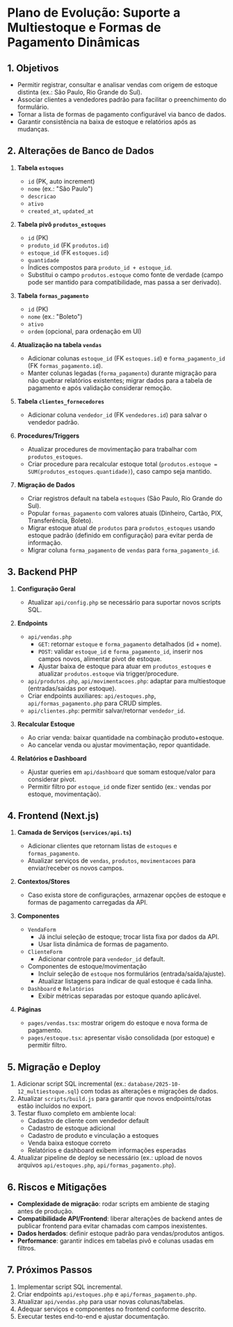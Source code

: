 # Plano de Evolução: Suporte a Multiestoque e Formas de Pagamento Dinâmicas

## 1. Objetivos
- Permitir registrar, consultar e analisar vendas com origem de estoque distinta (ex.: São Paulo, Rio Grande do Sul).
- Associar clientes a vendedores padrão para facilitar o preenchimento do formulário.
- Tornar a lista de formas de pagamento configurável via banco de dados.
- Garantir consistência na baixa de estoque e relatórios após as mudanças.

## 2. Alterações de Banco de Dados
1. **Tabela `estoques`**
   - `id` (PK, auto increment)
   - `nome` (ex.: "São Paulo")
   - `descricao`
   - `ativo`
   - `created_at`, `updated_at`

2. **Tabela pivô `produtos_estoques`**
   - `id` (PK)
   - `produto_id` (FK `produtos.id`)
   - `estoque_id` (FK `estoques.id`)
   - `quantidade`
   - Índices compostos para `produto_id + estoque_id`.
   - Substitui o campo `produtos.estoque` como fonte de verdade (campo pode ser mantido para compatibilidade, mas passa a ser derivado).

3. **Tabela `formas_pagamento`**
   - `id` (PK)
   - `nome` (ex.: "Boleto")
   - `ativo`
   - `ordem` (opcional, para ordenação em UI)

4. **Atualização na tabela `vendas`**
   - Adicionar colunas `estoque_id` (FK `estoques.id`) e `forma_pagamento_id` (FK `formas_pagamento.id`).
   - Manter colunas legadas (`forma_pagamento`) durante migração para não quebrar relatórios existentes; migrar dados para a tabela de pagamento e após validação considerar remoção.

5. **Tabela `clientes_fornecedores`**
   - Adicionar coluna `vendedor_id` (FK `vendedores.id`) para salvar o vendedor padrão.

6. **Procedures/Triggers**
   - Atualizar procedures de movimentação para trabalhar com `produtos_estoques`.
   - Criar procedure para recalcular estoque total (`produtos.estoque = SUM(produtos_estoques.quantidade)`), caso campo seja mantido.

7. **Migração de Dados**
   - Criar registros default na tabela `estoques` (São Paulo, Rio Grande do Sul).
   - Popular `formas_pagamento` com valores atuais (Dinheiro, Cartão, PIX, Transferência, Boleto).
   - Migrar estoque atual de `produtos` para `produtos_estoques` usando estoque padrão (definido em configuração) para evitar perda de informação.
   - Migrar coluna `forma_pagamento` de `vendas` para `forma_pagamento_id`.

## 3. Backend PHP
1. **Configuração Geral**
   - Atualizar `api/config.php` se necessário para suportar novos scripts SQL.

2. **Endpoints**
   - `api/vendas.php`
     - `GET`: retornar `estoque` e `forma_pagamento` detalhados (id + nome).
     - `POST`: validar `estoque_id` e `forma_pagamento_id`, inserir nos campos novos, alimentar pivot de estoque.
     - Ajustar baixa de estoque para atuar em `produtos_estoques` e atualizar `produtos.estoque` via trigger/procedure.
   - `api/produtos.php`, `api/movimentacoes.php`: adaptar para multiestoque (entradas/saídas por estoque).
   - Criar endpoints auxiliares: `api/estoques.php`, `api/formas_pagamento.php` para CRUD simples.
   - `api/clientes.php`: permitir salvar/retornar `vendedor_id`.

3. **Recalcular Estoque**
   - Ao criar venda: baixar quantidade na combinação produto+estoque.
   - Ao cancelar venda ou ajustar movimentação, repor quantidade.

4. **Relatórios e Dashboard**
   - Ajustar queries em `api/dashboard` que somam estoque/valor para considerar pivot.
   - Permitir filtro por `estoque_id` onde fizer sentido (ex.: vendas por estoque, movimentação).

## 4. Frontend (Next.js)
1. **Camada de Serviços (`services/api.ts`)**
   - Adicionar clientes que retornam listas de `estoques` e `formas_pagamento`.
   - Atualizar serviços de `vendas`, `produtos`, `movimentacoes` para enviar/receber os novos campos.

2. **Contextos/Stores**
   - Caso exista store de configurações, armazenar opções de estoque e formas de pagamento carregadas da API.

3. **Componentes**
   - `VendaForm`
     - Já inclui seleção de estoque; trocar lista fixa por dados da API.
     - Usar lista dinâmica de formas de pagamento.
   - `ClienteForm`
     - Adicionar controle para `vendedor_id` default.
   - Componentes de estoque/movimentação
     - Incluir seleção de `estoque` nos formulários (entrada/saída/ajuste).
     - Atualizar listagens para indicar de qual estoque é cada linha.
   - `Dashboard` e `Relatórios`
     - Exibir métricas separadas por estoque quando aplicável.

4. **Páginas**
   - `pages/vendas.tsx`: mostrar origem do estoque e nova forma de pagamento.
   - `pages/estoque.tsx`: apresentar visão consolidada (por estoque) e permitir filtro.

## 5. Migração e Deploy
1. Adicionar script SQL incremental (ex.: `database/2025-10-12_multiestoque.sql`) com todas as alterações e migrações de dados.
2. Atualizar `scripts/build.js` para garantir que novos endpoints/rotas estão incluídos no export.
3. Testar fluxo completo em ambiente local:
   - Cadastro de cliente com vendedor default
   - Cadastro de estoque adicional
   - Cadastro de produto e vinculação a estoques
   - Venda baixa estoque correto
   - Relatórios e dashboard exibem informações esperadas
4. Atualizar pipeline de deploy se necessário (ex.: upload de novos arquivos `api/estoques.php`, `api/formas_pagamento.php`).

## 6. Riscos e Mitigações
- **Complexidade de migração**: rodar scripts em ambiente de staging antes de produção.
- **Compatibilidade API/Frontend**: liberar alterações de backend antes de publicar frontend para evitar chamadas com campos inexistentes.
- **Dados herdados**: definir estoque padrão para vendas/produtos antigos.
- **Performance**: garantir índices em tabelas pivô e colunas usadas em filtros.

## 7. Próximos Passos
1. Implementar script SQL incremental.
2. Criar endpoints `api/estoques.php` e `api/formas_pagamento.php`.
3. Atualizar `api/vendas.php` para usar novas colunas/tabelas.
4. Adequar serviços e componentes no frontend conforme descrito.
5. Executar testes end-to-end e ajustar documentação.
